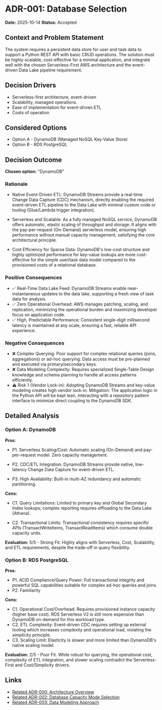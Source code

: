 # ADR-001: Database Selection

**Date:** 2025-10-14 
**Status:** Accepted  


## Context and Problem Statement

The system requires a persistent data store for user and task data to support a Python REST API with basic CRUD operations. The solution must be highly scalable, cost-effective for a minimal application, and integrate well with the chosen Serverless-First AWS architecture and the event-driven Data Lake pipeline requirement.

## Decision Drivers

* Serverless-first architecture, event-driven
* Scalability, managed operations.
* Ease of implementation for event-driven ETL
* Costs of operation

## Considered Options

* Option A - DynamoDB (Managed NoSQL Key-Value Store)
* Option B - RDS PostgreSQL

## Decision Outcome

**Chosen option:** "DynamoDB"

### Rationale

* Native Event-Driven ETL: DynamoDB Streams provide a real-time Change Data Capture (CDC) mechanism, directly enabling the required event-driven ETL pipeline to the Data Lake with minimal custom code or tooling (Glue/Lambda trigger integration).

* Serverless and Scalable: As a fully managed NoSQL service, DynamoDB offers automatic, elastic scaling of throughput and storage. It aligns with the pay-per-request (On-Demand) serverless model, ensuring high performance without manual capacity management, satisfying the core architectural principle.

* Cost Efficiency for Sparse Data: DynamoDB's low-cost structure and highly optimized performance for key-value lookups are more cost-effective for the simple user/task data model compared to the provisioned costs of a relational database.


### Positive Consequences

* ✅ Real-Time Data Lake Feed: DynamoDB Streams enable near-instantaneous updates to the data lake, supporting a fresh view of task data for analysis.
* ✅ Zero Operational Overhead: AWS manages patching, scaling, and replication, minimizing the operational burden and maximizing developer focus on application code.
* ✅ High, Predictable Performance: Consistent single-digit millisecond latency is maintained at any scale, ensuring a fast, reliable API experience.

### Negative Consequences

* ❌ Complex Querying: Poor support for complex relational queries (joins, aggregations) or ad-hoc querying. Data access must be pre-planned and executed via primary/secondary keys.
* ❌ Data Modeling Complexity: Requires specialized Single-Table Design knowledge and schema planning to handle all access patterns efficiently.
* ⚠️  Risk 1 (Vendor Lock-in): Adopting DynamoDB Streams and key-value modeling creates high vendor lock-in. Mitigation: The application logic in the Python API will be kept lean, interacting with a repository pattern interface to minimize direct coupling to the DynamoDB SDK.

## Detailed Analysis

### Option A: DynamoDB
**Pros:**
- P1. Serverless Scaling/Cost: Automatic scaling (On-Demand) and pay-per-request model. Zero capacity management.

- P2. CDC/ETL Integration: DynamoDB Streams provide native, low-latency Change Data Capture for event-driven ETL.

- P3. High Availability: Built-in multi-AZ redundancy and automatic partitioning.

**Cons:**
- C1. Query Limitations: Limited to primary key and Global Secondary Index lookups; complex reporting requires offloading to the Data Lake (Athena).

- C2. Transactional Limits: Transactional consistency requires specific APIs (TransactWriteItems, TransactReadItems) which consume double capacity units.


**Evaluation:** 5/5 - Strong Fit. Highly aligns with Serverless, Cost, Scalability, and ETL requirements, despite the trade-off in query flexibility.

### Option B: RDS PostgreSQL
**Pros:**
- P1. ACID Compliance/Query Power: Full transactional integrity and powerful SQL capabilities suitable for complex ad-hoc queries and joins.
- P2. Familiarity

**Cons:**
- C1. Operational Cost/Overhead: Requires provisioned instance capacity (higher base cost). RDS Serverless V2 is still more expensive than DynamoDB on-demand for this workload type.
- C2. ETL Complexity: Event-driven CDC requires setting up external tooling which increases complexity and operational load, violating the simplicity principle.
- C3. Scaling Limit: Elasticity is slower and more limited than DynamoDB's native scaling model.


**Evaluation:** 2/5 - Poor Fit. While robust for querying, the operational cost, complexity of ETL integration, and slower scaling contradict the Serverless-First and Cost/Simplicity drivers.


## Links

* [Related ADR-000: Architecture Overview](/docs/adrs/000-architecture-overview.md)
* [Related ADR-002: Database Capacity Mode Selection](/docs/adrs/002-database-capacity-mode-selection.md)
* [Related ADR-003: Data Modeling Approach](/docs/adrs/003-data-modeling-approach.md)
